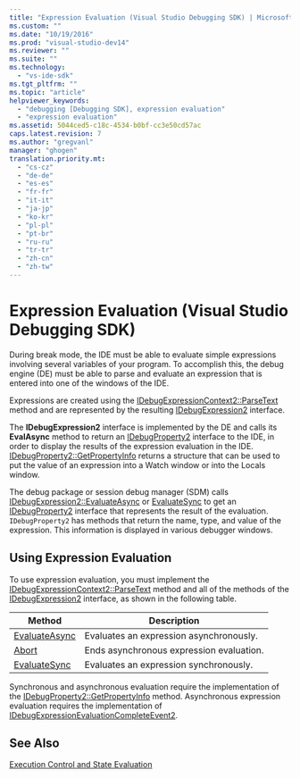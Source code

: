 ```yaml
---
title: "Expression Evaluation (Visual Studio Debugging SDK) | Microsoft Docs"
ms.custom: ""
ms.date: "10/19/2016"
ms.prod: "visual-studio-dev14"
ms.reviewer: ""
ms.suite: ""
ms.technology: 
  - "vs-ide-sdk"
ms.tgt_pltfrm: ""
ms.topic: "article"
helpviewer_keywords: 
  - "debugging [Debugging SDK], expression evaluation"
  - "expression evaluation"
ms.assetid: 5044ced5-c18c-4534-b0bf-cc3e50cd57ac
caps.latest.revision: 7
ms.author: "gregvanl"
manager: "ghogen"
translation.priority.mt: 
  - "cs-cz"
  - "de-de"
  - "es-es"
  - "fr-fr"
  - "it-it"
  - "ja-jp"
  - "ko-kr"
  - "pl-pl"
  - "pt-br"
  - "ru-ru"
  - "tr-tr"
  - "zh-cn"
  - "zh-tw"
---
```

# Expression Evaluation (Visual Studio Debugging SDK)
During break mode, the IDE must be able to evaluate simple expressions involving several variables of your program. To accomplish this, the debug engine (DE) must be able to parse and evaluate an expression that is entered into one of the windows of the IDE.  
  
 Expressions are created using the [IDebugExpressionContext2::ParseText](../extensibility-debugger-reference/idebugexpressioncontext2--parsetext.md) method and are represented by the resulting [IDebugExpression2](../extensibility-debugger-reference/idebugexpression2.md) interface.  
  
 The **IDebugExpression2** interface is implemented by the DE and calls its **EvalAsync** method to return an [IDebugProperty2](../extensibility-debugger-reference/idebugproperty2.md) interface to the IDE, in order to display the results of the expression evaluation in the IDE. [IDebugProperty2::GetPropertyInfo](../extensibility-debugger-reference/idebugproperty2--getpropertyinfo.md) returns a structure that can be used to put the value of an expression into a Watch window or into the Locals window.  
  
 The debug package or session debug manager (SDM) calls [IDebugExpression2::EvaluateAsync](../extensibility-debugger-reference/idebugexpression2--evaluateasync.md) or [EvaluateSync](../extensibility-debugger-reference/idebugexpression2--evaluatesync.md) to get an [IDebugProperty2](../extensibility-debugger-reference/idebugproperty2.md) interface that represents the result of the evaluation. `IDebugProperty2` has methods that return the name, type, and value of the expression. This information is displayed in various debugger windows.  
  
## Using Expression Evaluation  
 To use expression evaluation, you must implement the [IDebugExpressionContext2::ParseText](../extensibility-debugger-reference/idebugexpressioncontext2--parsetext.md) method and all of the methods of the [IDebugExpression2](../extensibility-debugger-reference/idebugexpression2.md) interface, as shown in the following table.  
  
|Method|Description|  
|------------|-----------------|  
|[EvaluateAsync](../extensibility-debugger-reference/idebugexpression2--evaluateasync.md)|Evaluates an expression asynchronously.|  
|[Abort](../extensibility-debugger-reference/idebugexpression2--abort.md)|Ends asynchronous expression evaluation.|  
|[EvaluateSync](../extensibility-debugger-reference/idebugexpression2--evaluatesync.md)|Evaluates an expression synchronously.|  
  
 Synchronous and asynchronous evaluation require the implementation of the [IDebugProperty2::GetPropertyInfo](../extensibility-debugger-reference/idebugproperty2--getpropertyinfo.md) method. Asynchronous expression evaluation requires the implementation of [IDebugExpressionEvaluationCompleteEvent2](../extensibility-debugger-reference/idebugexpressionevaluationcompleteevent2.md).  
  
## See Also  
 [Execution Control and State Evaluation](../extensibility-debugger/execution-control-and-state-evaluation.md)